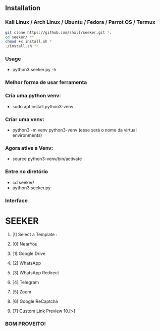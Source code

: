 ## Installation

### Kali Linux / Arch Linux / Ubuntu / Fedora / Parrot OS / Termux

```bash
git clone https://github.com/shxll/seeker.git *.
cd seeker/ **
chmod +x install.sh *
./install.sh **
```

### Usage

- python3 seeker.py -h

### Melhor forma de usar ferramenta 

### Cria uma python venv:
- sudo apt install python3-venv

### Criar uma venv:
- python3 -m venv python3-venv (esse será o nome da virtual environments)

### Agora ative a Venv:
- source python3-venv/bin/activate

### Entre no diretório
- cd seeker/
- python3 seeker.py

### Interface
# SEEKER

1. [!] Select a Template :

2. [0] NearYou
3. [1] Google Drive
4. [2] WhatsApp
5. [3] WhatsApp Redirect
6. [4] Telegram
7. [5] Zoom
8. [6] Google ReCaptcha
9. [7] Custom Link Preview
10.[>] 

### BOM PROVEITO!


